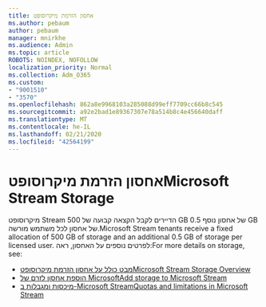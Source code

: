 ```yaml
---
title: אחסון הזרמת מיקרוסופט
ms.author: pebaum
author: pebaum
manager: mnirkhe
ms.audience: Admin
ms.topic: article
ROBOTS: NOINDEX, NOFOLLOW
localization_priority: Normal
ms.collection: Adm_O365
ms.custom:
- "9001510"
- "3570"
ms.openlocfilehash: 862a8e9968103a285088d99eff7709cc66b8c545
ms.sourcegitcommit: a92e2bad1e89367307e78a514b8c4e456640daff
ms.translationtype: MT
ms.contentlocale: he-IL
ms.lasthandoff: 02/21/2020
ms.locfileid: "42564199"
---
```

# <a name="microsoft-stream-storage"></a><span data-ttu-id="3999a-102">אחסון הזרמת מיקרוסופט</span><span class="sxs-lookup"><span data-stu-id="3999a-102">Microsoft Stream Storage</span></span>

<span data-ttu-id="3999a-103">מיקרוסופט Stream הדיירים לקבל הקצאה קבועה של 500 GB של אחסון נוסף 0.5 GB של אחסון לכל משתמש מורשה.</span><span class="sxs-lookup"><span data-stu-id="3999a-103">Microsoft Stream tenants receive a fixed allocation of 500 GB of storage and an additional 0.5 GB of storage per licensed user.</span></span>
<span data-ttu-id="3999a-104">לפרטים נוספים על האחסון, ראה:</span><span class="sxs-lookup"><span data-stu-id="3999a-104">For more details on storage, see:</span></span>

- [<span data-ttu-id="3999a-105">מבט כולל על אחסון הזרמת מיקרוסופט</span><span class="sxs-lookup"><span data-stu-id="3999a-105">Microsoft Stream Storage Overview</span></span>](https://docs.microsoft.com/stream/license-overview#storage)
- [<span data-ttu-id="3999a-106">הוספת אחסון לזרם של Microsoft</span><span class="sxs-lookup"><span data-stu-id="3999a-106">Add storage to Microsoft Stream</span></span>](https://docs.microsoft.com/stream/storage-add-on)
- [<span data-ttu-id="3999a-107">מיכסות ומגבלות ב-Microsoft Stream</span><span class="sxs-lookup"><span data-stu-id="3999a-107">Quotas and limitations in Microsoft Stream</span></span>](https://docs.microsoft.com/stream/quotas-and-limitations)
